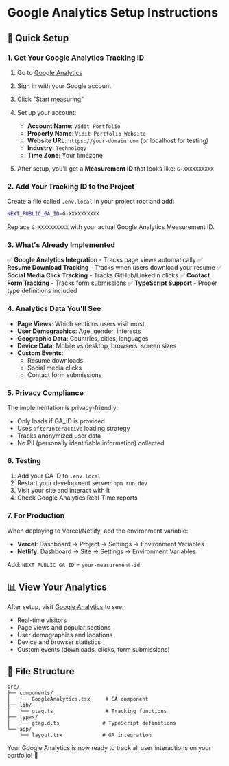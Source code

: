 # Google Analytics Setup Instructions

## 🚀 Quick Setup

### 1. **Get Your Google Analytics Tracking ID**

1. Go to [Google Analytics](https://analytics.google.com/)
2. Sign in with your Google account
3. Click "Start measuring" 
4. Set up your account:
   - **Account Name**: `Vidit Portfolio`
   - **Property Name**: `Vidit Portfolio Website`
   - **Website URL**: `https://your-domain.com` (or localhost for testing)
   - **Industry**: `Technology`
   - **Time Zone**: Your timezone

5. After setup, you'll get a **Measurement ID** that looks like: `G-XXXXXXXXXX`

### 2. **Add Your Tracking ID to the Project**

Create a file called `.env.local` in your project root and add:

```bash
NEXT_PUBLIC_GA_ID=G-XXXXXXXXXX
```

Replace `G-XXXXXXXXXX` with your actual Google Analytics Measurement ID.

### 3. **What's Already Implemented**

✅ **Google Analytics Integration** - Tracks page views automatically
✅ **Resume Download Tracking** - Tracks when users download your resume
✅ **Social Media Click Tracking** - Tracks GitHub/LinkedIn clicks
✅ **Contact Form Tracking** - Tracks form submissions
✅ **TypeScript Support** - Proper type definitions included

### 4. **Analytics Data You'll See**

- **Page Views**: Which sections users visit most
- **User Demographics**: Age, gender, interests
- **Geographic Data**: Countries, cities, languages
- **Device Data**: Mobile vs desktop, browsers, screen sizes
- **Custom Events**:
  - Resume downloads
  - Social media clicks
  - Contact form submissions

### 5. **Privacy Compliance**

The implementation is privacy-friendly:
- Only loads if GA_ID is provided
- Uses `afterInteractive` loading strategy
- Tracks anonymized user data
- No PII (personally identifiable information) collected

### 6. **Testing**

1. Add your GA ID to `.env.local`
2. Restart your development server: `npm run dev`
3. Visit your site and interact with it
4. Check Google Analytics Real-Time reports

### 7. **For Production**

When deploying to Vercel/Netlify, add the environment variable:
- **Vercel**: Dashboard → Project → Settings → Environment Variables
- **Netlify**: Dashboard → Site → Settings → Environment Variables

Add: `NEXT_PUBLIC_GA_ID` = `your-measurement-id`

## 📊 **View Your Analytics**

After setup, visit [Google Analytics](https://analytics.google.com/) to see:
- Real-time visitors
- Page views and popular sections
- User demographics and locations
- Device and browser statistics
- Custom events (downloads, clicks, form submissions)

## 🔧 **File Structure**

```
src/
├── components/
│   └── GoogleAnalytics.tsx     # GA component
├── lib/
│   └── gtag.ts                 # Tracking functions
├── types/
│   └── gtag.d.ts              # TypeScript definitions
└── app/
    └── layout.tsx             # GA integration
```

Your Google Analytics is now ready to track all user interactions on your portfolio! 🎉 